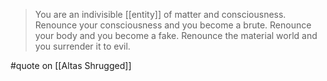 > You are an indivisible [[entity]] of matter and consciousness. Renounce your consciousness and you become a brute. Renounce your body and you become a fake. Renounce the material world and you surrender it to evil.

#quote  on  [[Altas Shrugged]]
